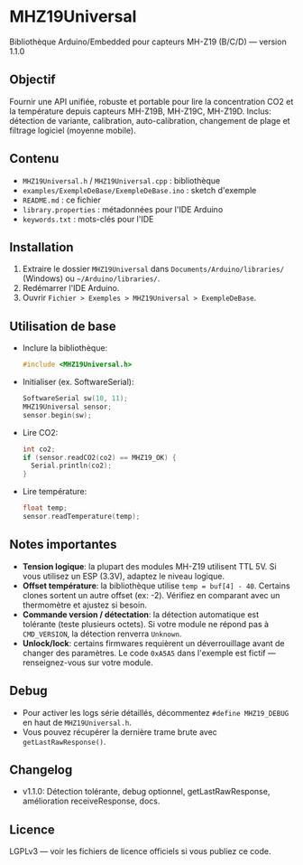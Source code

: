 # MHZ19Universal

Bibliothèque Arduino/Embedded pour capteurs MH-Z19 (B/C/D) — version 1.1.0

## Objectif
Fournir une API unifiée, robuste et portable pour lire la concentration CO2 et la température depuis
capteurs MH-Z19B, MH-Z19C, MH-Z19D. Inclus: détection de variante, calibration, auto-calibration,
changement de plage et filtrage logiciel (moyenne mobile).

## Contenu
- `MHZ19Universal.h` / `MHZ19Universal.cpp` : bibliothèque
- `examples/ExempleDeBase/ExempleDeBase.ino` : sketch d'exemple
- `README.md` : ce fichier
- `library.properties` : métadonnées pour l'IDE Arduino
- `keywords.txt` : mots-clés pour l'IDE

## Installation
1. Extraire le dossier `MHZ19Universal` dans `Documents/Arduino/libraries/` (Windows) ou `~/Arduino/libraries/`.
2. Redémarrer l'IDE Arduino.
3. Ouvrir `Fichier > Exemples > MHZ19Universal > ExempleDeBase`.

## Utilisation de base
- Inclure la bibliothèque:
  ```cpp
  #include <MHZ19Universal.h>
  ```
- Initialiser (ex. SoftwareSerial):
  ```cpp
  SoftwareSerial sw(10, 11);
  MHZ19Universal sensor;
  sensor.begin(sw);
  ```
- Lire CO2:
  ```cpp
  int co2;
  if (sensor.readCO2(co2) == MHZ19_OK) {
    Serial.println(co2);
  }
  ```
- Lire température:
  ```cpp
  float temp;
  sensor.readTemperature(temp);
  ```

## Notes importantes
- **Tension logique**: la plupart des modules MH-Z19 utilisent TTL 5V. Si vous utilisez un ESP (3.3V), adaptez le niveau logique.
- **Offset température**: la bibliothèque utilise `temp = buf[4] - 40`. Certains clones sortent un autre offset (ex: -2). Vérifiez en comparant avec un thermomètre et ajustez si besoin.
- **Commande version / détectation**: la détection automatique est tolérante (teste plusieurs octets). Si votre module ne répond pas à `CMD_VERSION`, la détection renverra `Unknown`.
- **Unlock/lock**: certains firmwares requièrent un déverrouillage avant de changer des paramètres. Le code `0xA5A5` dans l'exemple est fictif — renseignez-vous sur votre module.

## Debug
- Pour activer les logs série détaillés, décommentez `#define MHZ19_DEBUG` en haut de `MHZ19Universal.h`.
- Vous pouvez récupérer la dernière trame brute avec `getLastRawResponse()`.

## Changelog
- v1.1.0: Détection tolérante, debug optionnel, getLastRawResponse, amélioration receiveResponse, docs.

## Licence
LGPLv3 — voir les fichiers de licence officiels si vous publiez ce code.

